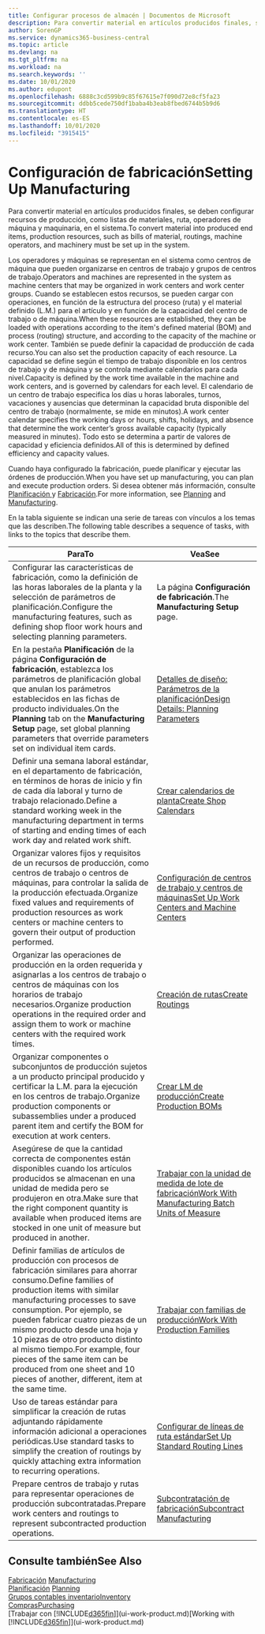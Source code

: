 ```yaml
---
title: Configurar procesos de almacén | Documentos de Microsoft
description: Para convertir material en artículos producidos finales, se deben configurar recursos de producción, como listas de materiales, ruta, operadores de máquina y maquinaria, en el sistema.
author: SorenGP
ms.service: dynamics365-business-central
ms.topic: article
ms.devlang: na
ms.tgt_pltfrm: na
ms.workload: na
ms.search.keywords: ''
ms.date: 10/01/2020
ms.author: edupont
ms.openlocfilehash: 6888c3cd599b9c85f67615e7f090d72e8cf5fa23
ms.sourcegitcommit: ddbb5cede750df1baba4b3eab8fbed6744b5b9d6
ms.translationtype: HT
ms.contentlocale: es-ES
ms.lasthandoff: 10/01/2020
ms.locfileid: "3915415"
---
```

# <a name="setting-up-manufacturing"></a><span data-ttu-id="1fe32-103">Configuración de fabricación</span><span class="sxs-lookup"><span data-stu-id="1fe32-103">Setting Up Manufacturing</span></span>
<span data-ttu-id="1fe32-104">Para convertir material en artículos producidos finales, se deben configurar recursos de producción, como listas de materiales, ruta, operadores de máquina y maquinaria, en el sistema.</span><span class="sxs-lookup"><span data-stu-id="1fe32-104">To convert material into produced end items, production resources, such as bills of material, routings, machine operators, and machinery must be set up in the system.</span></span>

<span data-ttu-id="1fe32-105">Los operadores y máquinas se representan en el sistema como centros de máquina que pueden organizarse en centros de trabajo y grupos de centros de trabajo.</span><span class="sxs-lookup"><span data-stu-id="1fe32-105">Operators and machines are represented in the system as machine centers that may be organized in work centers and work center groups.</span></span> <span data-ttu-id="1fe32-106">Cuando se establecen estos recursos, se pueden cargar con operaciones, en función de la estructura del proceso (ruta) y el material definido (L.M.) para el artículo y en función de la capacidad del centro de trabajo o de máquina.</span><span class="sxs-lookup"><span data-stu-id="1fe32-106">When these resources are established, they can be loaded with operations according to the item's defined material (BOM) and process (routing) structure, and according to the capacity of the machine or work center.</span></span> <span data-ttu-id="1fe32-107">También se puede definir la capacidad de producción de cada recurso.</span><span class="sxs-lookup"><span data-stu-id="1fe32-107">You can also set the production capacity of each resource.</span></span> <span data-ttu-id="1fe32-108">La capacidad se define según el tiempo de trabajo disponible en los centros de trabajo y de máquina y se controla mediante calendarios para cada nivel.</span><span class="sxs-lookup"><span data-stu-id="1fe32-108">Capacity is defined by the work time available in the machine and work centers, and is governed by calendars for each level.</span></span> <span data-ttu-id="1fe32-109">El calendario de un centro de trabajo especifica los días u horas laborales, turnos, vacaciones y ausencias que determinan la capacidad bruta disponible del centro de trabajo (normalmente, se mide en minutos).</span><span class="sxs-lookup"><span data-stu-id="1fe32-109">A work center calendar specifies the working days or hours, shifts, holidays, and absence that determine the work center’s gross available capacity (typically measured in minutes).</span></span> <span data-ttu-id="1fe32-110">Todo esto se determina a partir de valores de capacidad y eficiencia definidos.</span><span class="sxs-lookup"><span data-stu-id="1fe32-110">All of this is determined by defined efficiency and capacity values.</span></span>  

<span data-ttu-id="1fe32-111">Cuando haya configurado la fabricación, puede planificar y ejecutar las órdenes de producción.</span><span class="sxs-lookup"><span data-stu-id="1fe32-111">When you have set up manufacturing, you can plan and execute production orders.</span></span> <span data-ttu-id="1fe32-112">Si desea obtener más información, consulte [Planificación ](production-planning.md) y [Fabricación](production-manage-manufacturing.md).</span><span class="sxs-lookup"><span data-stu-id="1fe32-112">For more information, see [Planning](production-planning.md) and [Manufacturing](production-manage-manufacturing.md).</span></span>  



 <span data-ttu-id="1fe32-113">En la tabla siguiente se indican una serie de tareas con vínculos a los temas que las describen.</span><span class="sxs-lookup"><span data-stu-id="1fe32-113">The following table describes a sequence of tasks, with links to the topics that describe them.</span></span>   

|<span data-ttu-id="1fe32-114">**Para**</span><span class="sxs-lookup"><span data-stu-id="1fe32-114">**To**</span></span>|<span data-ttu-id="1fe32-115">**Vea**</span><span class="sxs-lookup"><span data-stu-id="1fe32-115">**See**</span></span>|  
|------------|-------------|  
|<span data-ttu-id="1fe32-116">Configurar las características de fabricación, como la definición de las horas laborales de la planta y la selección de parámetros de planificación.</span><span class="sxs-lookup"><span data-stu-id="1fe32-116">Configure the manufacturing features, such as defining shop floor work hours and selecting planning parameters.</span></span>|<span data-ttu-id="1fe32-117">La página **Configuración de fabricación**.</span><span class="sxs-lookup"><span data-stu-id="1fe32-117">The **Manufacturing Setup** page.</span></span>|
|<span data-ttu-id="1fe32-118">En la pestaña **Planificación** de la página **Configuración de fabricación**, establezca los parámetros de planificación global que anulan los parámetros establecidos en las fichas de producto individuales.</span><span class="sxs-lookup"><span data-stu-id="1fe32-118">On the **Planning** tab on the **Manufacturing Setup** page, set global planning parameters that override parameters set on individual item cards.</span></span>|[<span data-ttu-id="1fe32-119">Detalles de diseño: Parámetros de la planificación</span><span class="sxs-lookup"><span data-stu-id="1fe32-119">Design Details: Planning Parameters</span></span>](design-details-planning-parameters.md)|
|<span data-ttu-id="1fe32-120">Definir una semana laboral estándar, en el departamento de fabricación, en términos de horas de inicio y fin de cada día laboral y turno de trabajo relacionado.</span><span class="sxs-lookup"><span data-stu-id="1fe32-120">Define a standard working week in the manufacturing department in terms of starting and ending times of each work day and related work shift.</span></span>|[<span data-ttu-id="1fe32-121">Crear calendarios de planta</span><span class="sxs-lookup"><span data-stu-id="1fe32-121">Create Shop Calendars</span></span>](production-how-to-create-work-center-calendars.md)|  
|<span data-ttu-id="1fe32-122">Organizar valores fijos y requisitos de un recursos de producción, como centros de trabajo o centros de máquinas, para controlar la salida de la producción efectuada.</span><span class="sxs-lookup"><span data-stu-id="1fe32-122">Organize fixed values and requirements of production resources as work centers or machine centers to govern their output of production performed.</span></span>|[<span data-ttu-id="1fe32-123">Configuración de centros de trabajo y centros de máquinas</span><span class="sxs-lookup"><span data-stu-id="1fe32-123">Set Up Work Centers and Machine Centers</span></span>](production-how-to-set-up-work-and-machine-centers.md)|
|<span data-ttu-id="1fe32-124">Organizar las operaciones de producción en la orden requerida y asignarlas a los centros de trabajo o centros de máquinas con los horarios de trabajo necesarios.</span><span class="sxs-lookup"><span data-stu-id="1fe32-124">Organize production operations in the required order and assign them to work or machine centers with the required work times.</span></span>|[<span data-ttu-id="1fe32-125">Creación de rutas</span><span class="sxs-lookup"><span data-stu-id="1fe32-125">Create Routings</span></span>](production-how-to-create-routings.md)|
|<span data-ttu-id="1fe32-126">Organizar componentes o subconjuntos de producción sujetos a un producto principal producido y certificar la L.M. para la ejecución en los centros de trabajo.</span><span class="sxs-lookup"><span data-stu-id="1fe32-126">Organize production components or subassemblies under a produced parent item and certify the BOM for execution at work centers.</span></span>|[<span data-ttu-id="1fe32-127">Crear LM de producción</span><span class="sxs-lookup"><span data-stu-id="1fe32-127">Create Production BOMs</span></span>](production-how-to-create-production-boms.md)|
|<span data-ttu-id="1fe32-128">Asegúrese de que la cantidad correcta de componentes están disponibles cuando los artículos producidos se almacenan en una unidad de medida pero se produjeron en otra.</span><span class="sxs-lookup"><span data-stu-id="1fe32-128">Make sure that the right component quantity is available when produced items are stocked in one unit of measure but produced in another.</span></span>|[<span data-ttu-id="1fe32-129">Trabajar con la unidad de medida de lote de fabricación</span><span class="sxs-lookup"><span data-stu-id="1fe32-129">Work With Manufacturing Batch Units of Measure</span></span>](production-how-to-use-the-manufacturing-batch-unit-of-measure.md)|  
|<span data-ttu-id="1fe32-130">Definir familias de artículos de producción con procesos de fabricación similares para ahorrar consumo.</span><span class="sxs-lookup"><span data-stu-id="1fe32-130">Define families of production items with similar manufacturing processes to save consumption.</span></span> <span data-ttu-id="1fe32-131">Por ejemplo, se pueden fabricar cuatro piezas de un mismo producto desde una hoja y 10 piezas de otro producto distinto al mismo tiempo.</span><span class="sxs-lookup"><span data-stu-id="1fe32-131">For example, four pieces of the same item can be produced from one sheet and 10 pieces of another, different, item at the same time.</span></span>|[<span data-ttu-id="1fe32-132">Trabajar con familias de producción</span><span class="sxs-lookup"><span data-stu-id="1fe32-132">Work With Production Families</span></span>](production-how-work-family.md)|
|<span data-ttu-id="1fe32-133">Uso de tareas estándar para simplificar la creación de rutas adjuntando rápidamente información adicional a operaciones periódicas.</span><span class="sxs-lookup"><span data-stu-id="1fe32-133">Use standard tasks to simplify the creation of routings by quickly attaching extra information to recurring operations.</span></span>|[<span data-ttu-id="1fe32-134">Configurar de líneas de ruta estándar</span><span class="sxs-lookup"><span data-stu-id="1fe32-134">Set Up Standard Routing Lines</span></span>](production-how-set-up-standard-routing-lines.md)|  
|<span data-ttu-id="1fe32-135">Prepare centros de trabajo y rutas para representar operaciones de producción subcontratadas.</span><span class="sxs-lookup"><span data-stu-id="1fe32-135">Prepare work centers and routings to represent subcontracted production operations.</span></span>|[<span data-ttu-id="1fe32-136">Subcontratación de fabricación</span><span class="sxs-lookup"><span data-stu-id="1fe32-136">Subcontract Manufacturing</span></span>](production-how-to-subcontract-manufacturing.md)|  

## <a name="see-also"></a><span data-ttu-id="1fe32-137">Consulte también</span><span class="sxs-lookup"><span data-stu-id="1fe32-137">See Also</span></span>
<span data-ttu-id="1fe32-138">[Fabricación](production-manage-manufacturing.md)  </span><span class="sxs-lookup"><span data-stu-id="1fe32-138">[Manufacturing](production-manage-manufacturing.md)  </span></span>  
<span data-ttu-id="1fe32-139">[Planificación](production-planning.md) </span><span class="sxs-lookup"><span data-stu-id="1fe32-139">[Planning](production-planning.md) </span></span>  
[<span data-ttu-id="1fe32-140">Grupos contables inventario</span><span class="sxs-lookup"><span data-stu-id="1fe32-140">Inventory</span></span>](inventory-manage-inventory.md)  
[<span data-ttu-id="1fe32-141">Compras</span><span class="sxs-lookup"><span data-stu-id="1fe32-141">Purchasing</span></span>](purchasing-manage-purchasing.md)  
<span data-ttu-id="1fe32-142">[Trabajar con [!INCLUDE[d365fin](includes/d365fin_md.md)]](ui-work-product.md)</span><span class="sxs-lookup"><span data-stu-id="1fe32-142">[Working with [!INCLUDE[d365fin](includes/d365fin_md.md)]](ui-work-product.md)</span></span>
